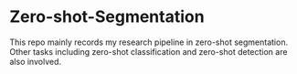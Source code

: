 # Zero-shot-Segmentation
This repo mainly records my research pipeline in zero-shot segmentation. Other tasks including  zero-shot classification and zero-shot detection are also involved.
